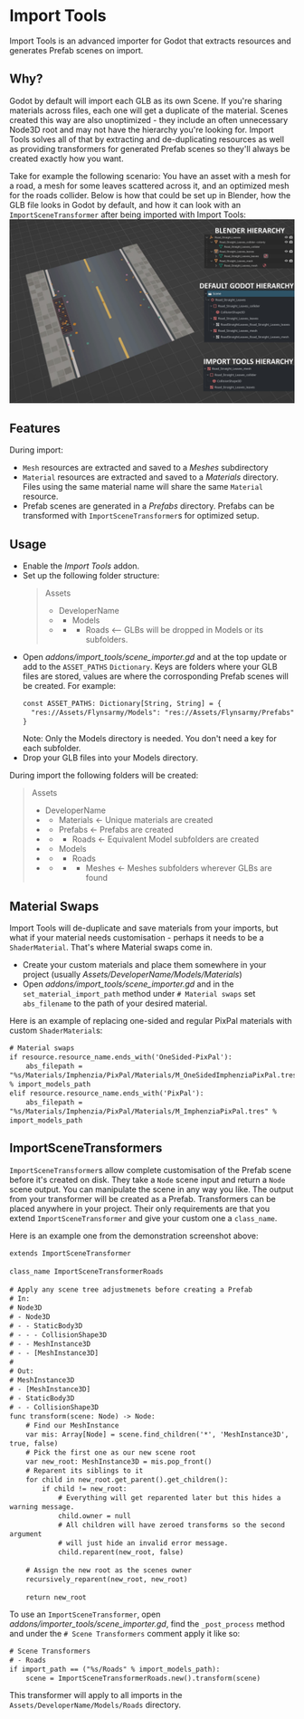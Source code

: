 # Import Tools

Import Tools is an advanced importer for Godot that extracts resources and generates Prefab scenes on import.

## Why?

Godot by default will import each GLB as its own Scene. If you're sharing materials across files, each one will get a duplicate of the material. Scenes created this way are also unoptimized - they include an often unnecessary Node3D root and may not have the hierarchy you're looking for. Import Tools solves all of that by extracting and de-duplicating resources as well as providing transformers for generated Prefab scenes so they'll always be created exactly how you want.

Take for example the following scenario:
You have an asset with a mesh for a road, a mesh for some leaves scattered across it, and an optimized mesh for the roads collider. Below is how that could be set up in Blender, how the GLB file looks in Godot by default, and how it can look with an `ImportSceneTransformer` after being imported with Import Tools:
![Demonstration of the differing hierarchies between Blender, default Godot and Import Tools](screenshots/hierarchy.jpg)

## Features

During import:
- `Mesh` resources are extracted and saved to a *Meshes* subdirectory
- `Material` resources are extracted and saved to a *Materials* directory. Files using the same material name will share the same `Material` resource.
- Prefab scenes are generated in a *Prefabs* directory. Prefabs can be transformed with `ImportSceneTransformer`s for optimized setup.

## Usage

- Enable the *Import Tools* addon.
- Set up the following folder structure:
  > Assets
  > - DeveloperName
  > - - Models
  > - - - Roads <-- GLBs will be dropped in Models or its subfolders.
- Open *addons/import_tools/scene_importer.gd* and at the top update or add to the `ASSET_PATHS` `Dictionary`. Keys are folders where your GLB files are stored, values are where the corrosponding Prefab scenes will be created. For example:
  ```gdscript
  const ASSET_PATHS: Dictionary[String, String] = {
    "res://Assets/Flynsarmy/Models": "res://Assets/Flynsarmy/Prefabs"
  }
  ```
  Note: Only the Models directory is needed. You don't need a key for each subfolder.
- Drop your GLB files into your Models directory.

During import the following folders will be created:
> Assets
> - DeveloperName
> - - Materials   <- Unique materials are created
> - - Prefabs     <- Prefabs are created
> - - - Roads     <- Equivalent Model subfolders are created
> - - Models
> - - - Roads
> - - - - Meshes  <- Meshes subfolders wherever GLBs are found

## Material Swaps

Import Tools will de-duplicate and save materials from your imports, but what if your material needs customisation - perhaps it needs to be a `ShaderMaterial`. That's where Material swaps come in.

- Create your custom materials and place them somewhere in your project (usually *Assets/DeveloperName/Models/Materials*)
- Open *addons/import_tools/scene_importer.gd* and in the `set_material_import_path` method under `# Material swaps` set `abs_filename` to the path of your desired material.

Here is an example of replacing one-sided and regular PixPal materials with custom `ShaderMaterial`s:

```gdscript
# Material swaps
if resource.resource_name.ends_with('OneSided-PixPal'):
	abs_filepath = "%s/Materials/Imphenzia/PixPal/Materials/M_OneSidedImphenziaPixPal.tres" % import_models_path
elif resource.resource_name.ends_with('PixPal'):
	abs_filepath = "%s/Materials/Imphenzia/PixPal/Materials/M_ImphenziaPixPal.tres" % import_models_path
```

## ImportSceneTransformers

`ImportSceneTransformer`s allow complete customisation of the Prefab scene before it's created on disk. They take a `Node` scene input and return a `Node` scene output. You can manipulate the scene in any way you like. The output from your transformer will be created as a Prefab. Transformers can be placed anywhere in your project. Their only requirements are that you extend `ImportSceneTransformer` and give your custom one a `class_name`.

Here is an example one from the demonstration screenshot above:

```gdscript
extends ImportSceneTransformer

class_name ImportSceneTransformerRoads

# Apply any scene tree adjustmenets before creating a Prefab
# In:
# Node3D
# - Node3D
# - - StaticBody3D
# - - - CollisionShape3D
# - - MeshInstance3D
# - - [MeshInstance3D]
#
# Out:
# MeshInstance3D
# - [MeshInstance3D]
# - StaticBody3D
# - - CollisionShape3D
func transform(scene: Node) -> Node:
	# Find our MeshInstance
	var mis: Array[Node] = scene.find_children('*', 'MeshInstance3D', true, false)
	# Pick the first one as our new scene root
	var new_root: MeshInstance3D = mis.pop_front()
	# Reparent its siblings to it
	for child in new_root.get_parent().get_children():
		if child != new_root:
			# Everything will get reparented later but this hides a warning message.
			child.owner = null
			# All children will have zeroed transforms so the second argument
			# will just hide an invalid error message.
			child.reparent(new_root, false)

	# Assign the new root as the scenes owner
	recursively_reparent(new_root, new_root)

	return new_root
```

To use an `ImportSceneTransformer`, open *addons/importer_tools/scene_importer.gd*, find the `_post_process` method and under the `# Scene Transformers` comment apply it like so:
```gdscript
# Scene Transformers
# - Roads
if import_path == ("%s/Roads" % import_models_path):
	scene = ImportSceneTransformerRoads.new().transform(scene)
```
This transformer will apply to all imports in the `Assets/DeveloperName/Models/Roads` directory.
